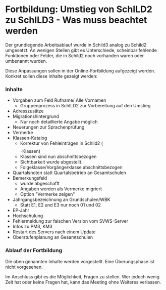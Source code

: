 # Fortbildung: Umstieg von SchILD2 zu SchILD3 - Was muss beachtet werden

Der grundlegende Arbeitsablauf wurde in Schild3 analog zu Schild2 umgesetzt. An wenigen Stellen gibt es Unterschiede, scheinbar fehlende Funktionen oder Felder, die in Schild2 noch vorhanden waren oder umbenannt wurden.

Diese Anpassungen sollen in der Online-Fortbildung aufgezeigt werden. Konkret sollen diese Inhalte gezeigt werden:

### Inhalte
+ Vorgaben zum Feld Rufname/ Alle Vornamen  
    + Gruppenprozess in SchILD2 zur Vorbereitung auf den Umstieg
+ Adresszusätze
+ Migrationshintergrund 
    + Nur noch detaillierte Angabe möglich
+ Neuerungen zur Sprachenprüfung
+ Vermerke
+ Klassen-Katalog 
    + Korrektur von Fehleinträgen in Schild2 ($$$$-Klassen)
    + Klassen sind nun abschnittsbezogen
    + Sichtbarkeit wurde abgestellt.
    + Folgeklasse/Vorgängerklasse abschnittsbezogen
+ Quartalsnoten statt Quartalsbetrieb an Gesamtschulen
+ Bemerkungsfeld
    + wurde abgeschafft
    + Angaben werden als Vermerke migriert
    + Option "Vermerke zeigen"
+ Jahrgangsbezeichnung an Grundschulen/WBK
    + Statt E1, E2 und E3 nur noch 01 und 02 
+ EP-Jahr
+ Hochschulung
+ Fehlermeldung zur falschen Version vom SVWS-Server
+ Infos zu PM3, KM3
+ Restart des Servers nach einem Update
+ Oberstufenplanung an Gesamtschulen




### Ablauf der Fortbildung
Die oben genannten Inhalte werden vorgestellt. Eine Überungsphase ist nicht vorgesehen.

Im Anschluss gibt es die Möglichkeit, Fragen zu stellen. Wer jedoch wenig Zeit hat oder keine Fragen hat, kann das Meeting ohne Weiteres verlassen.









